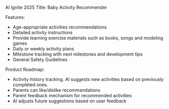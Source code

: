 AI Ignite 2025
Title:
Baby Activity Recommender

Features:
- Age-appropriate activities recommendations
- Detailed activity instructions
- Provide learning exercise materials such as books, songs and modeling games
- Daily or weekly activity plans
- Milestone tracking with next milestones and development tips
- General Safety Guidelines

Product Roadmap:
- Activity history tracking. AI suggests new activities based on previously completed ones.
- Parents can like/dislike recommendations
- Parent feedback mechanism for recommended activities
- AI adjusts future suggestions based on user feedback